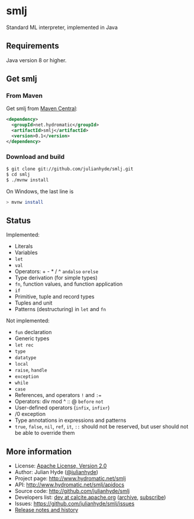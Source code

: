 <!--
{% comment %}
Licensed to Julian Hyde under one or more contributor license
agreements.  See the NOTICE file distributed with this work
for additional information regarding copyright ownership.
Julian Hyde licenses this file to you under the Apache
License, Version 2.0 (the "License"); you may not use this
file except in compliance with the License.  You may obtain a
copy of the License at

http://www.apache.org/licenses/LICENSE-2.0

Unless required by applicable law or agreed to in writing,
software distributed under the License is distributed on an
"AS IS" BASIS, WITHOUT WARRANTIES OR CONDITIONS OF ANY KIND,
either express or implied.  See the License for the specific
language governing permissions and limitations under the
License.
{% endcomment %}
-->
# smlj
Standard ML interpreter, implemented in Java

## Requirements

Java version 8 or higher.

## Get smlj

### From Maven

Get smlj from
<a href="https://search.maven.org/#search%7Cga%7C1%7Cg%3Anet.hydromatic%20a%3Asmlj">Maven Central</a>:

```xml
<dependency>
  <groupId>net.hydromatic</groupId>
  <artifactId>smlj</artifactId>
  <version>0.1</version>
</dependency>
```

### Download and build

```bash
$ git clone git://github.com/julianhyde/smlj.git
$ cd smlj
$ ./mvnw install
```

On Windows, the last line is

```bash
> mvnw install
```
## Status

Implemented:
* Literals
* Variables
* `let`
* `val`
* Operators: + - * / ^ `andalso` `orelse`
* Type derivation (for simple types)
* `fn`, function values, and function application
* `if`
* Primitive, tuple and record types
* Tuples and unit
* Patterns (destructuring) in `let` and `fn`

Not implemented:
* `fun` declaration
* Generic types
* `let rec`
* `type`
* `datatype`
* `local`
* `raise`, `handle`
* `exception`
* `while`
* `case`
* References, and operators `!` and `:=`
* Operators: div mod ^ :: @ `before` `not`
* User-defined operators (`infix`, `infixr`)
* /0 exception
* Type annotations in expressions and patterns
* `true`, `false`, `nil`, `ref`, `it`, `::` should not be reserved,
  but user should not be able to override them

## More information

* License: <a href="LICENSE">Apache License, Version 2.0</a>
* Author: Julian Hyde (<a href="https://twitter.com/julianhyde">@julianhyde</a>)
* Project page: http://www.hydromatic.net/smlj
* API: http://www.hydromatic.net/smlj/apidocs
* Source code: http://github.com/julianhyde/smlj
* Developers list:
  <a href="mailto:dev@calcite.apache.org">dev at calcite.apache.org</a>
  (<a href="http://mail-archives.apache.org/mod_mbox/calcite-dev/">archive</a>,
  <a href="mailto:dev-subscribe@calcite.apache.org">subscribe</a>)
* Issues: https://github.com/julianhyde/smlj/issues
* <a href="HISTORY.md">Release notes and history</a>
